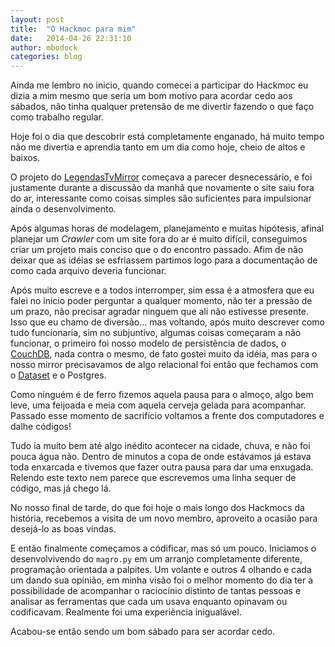 ```yaml
---
layout: post
title:  "O Hackmoc para mim"
date:   2014-04-26 22:31:10
author: mbodock
categories: blog
---
```


Ainda me lembro no inicio, quando comecei a participar do Hackmoc eu dizia a
mim mesmo que seria um bom motivo para acordar cedo aos sábados, não tinha
qualquer pretensão de me divertir fazendo o que faço como trabalho regular.

Hoje foi o dia que descobrir está completamente enganado, há muito tempo não
me divertia e aprendia tanto em um dia como hoje, cheio de altos e baixos.

O projeto do [LegendasTvMirror][legendastvmirror] começava a parecer desnecessário, 
e foi justamente durante a discussão da manhã que novamente o site saiu fora do ar,
interessante como coisas simples são suficientes para impulsionar ainda o
desenvolvimento.

Após algumas horas de modelagem, planejamento e muitas hipótesis, afinal planejar
um _Crawler_ com um site fora do ar é muito difícil, conseguimos criar um projeto
mais conciso que o do encontro passado. Afim de não deixar que as idéias se 
esfriassem partimos logo para a documentação de como cada arquivo deveria funcionar.

Após muito escreve e a todos interromper, sim essa é a atmosfera que eu falei no inicio
poder perguntar a qualquer momento, não ter a pressão de um prazo, não precisar agradar
ninguem que ali não estivesse presente. Isso que eu chamo de diversão... mas voltando,
após muito descrever como tudo funcionaria, sim no subjuntivo, algumas coisas começaram
a não funcionar, o primeiro foi nosso modelo de persistência de dados, o [CouchDB][couchdb], nada
contra o mesmo, de fato gostei muito da idéia, mas para o nosso mirror precisavamos de
algo relacional foi então que fechamos com o [Dataset][dataset] e o Postgres.

Como ninguém é de ferro fizemos aquela pausa para o almoço, algo bem leve, uma
feijoada e meia com aquela cerveja gelada para acompanhar. Passado esse momento
de sacrifício voltamos a frente dos computadores e dalhe códigos!

Tudo ia muito bem até algo inédito acontecer na cidade, chuva, e não foi pouca água não.
Dentro de minutos a copa de onde estávamos já estava toda enxarcada e tivemos que 
fazer outra pausa para dar uma enxugada. Relendo este texto nem parece que escrevemos uma
linha sequer de código, mas já chego lá.

No nosso final de tarde, do que foi hoje o mais longo dos Hackmocs da história, recebemos a
visita de um novo membro, aproveito a ocasião para desejá-lo as boas vindas.

E então finalmente começamos a códificar, mas só um pouco. Iniciamos o desenvolvivendo do 
`magro.py` em um arranjo completamente diferente, programação orientada a palpites. Um volante
e outros 4 olhando e cada um dando sua opinião, em minha visão foi o melhor momento do dia
ter a possibilidade de acompanhar o raciocínio distinto de tantas pessoas e analisar as 
ferramentas que cada um usava enquanto opinavam ou codificavam. Realmente foi uma experiência
inigualável.

Acabou-se então sendo um bom sábado para ser acordar cedo.

[legendastvmirror]: https://github.com/HackMoc/legendastvmirror
[couchdb]: https://pythonhosted.org/CouchDB/
[Dataset]: https://dataset.readthedocs.org/en/latest/
